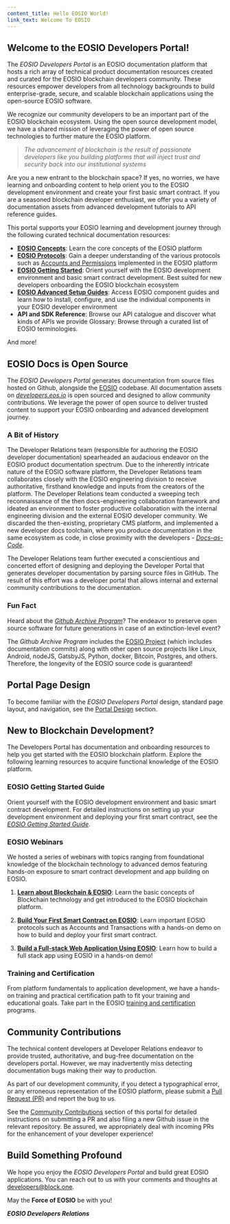 ```yaml
---
content_title: Hello EOSIO World!
link_text: Welcome To EOSIO
---
```


## Welcome to the EOSIO Developers Portal!

The *EOSIO Developers Portal* is an EOSIO documentation platform that hosts a rich array of technical product documentation resources created and curated for the EOSIO blockchain developers community. These resources empower developers from all technology backgrounds to build enterprise-grade, secure, and scalable blockchain applications using the open-source EOSIO software.

We recognize our community developers to be an important part of the EOSIO blockchain ecosystem. Using the open source development model, we have a shared mission of leveraging the power of open source technologies to further mature the EOSIO platform.

> *The advancement of blockchain is the result of passionate developers like you building platforms that will inject trust and security back into our institutional systems*

Are you a new entrant to the blockchain space? If yes, no worries, we have learning and onboarding content to help orient you to the EOSIO development environment and create your first basic smart contract. If you are a seasoned blockchain developer enthusiast, we offer you a variety of documentation assets from advanced development tutorials to API reference guides.

This portal supports your EOSIO learning and development journey through the following curated technical documentation resources:

* [**EOSIO Concepts**](../20_introduction-to-eosio): Learn the core concepts of the EOSIO platform
* [**EOSIO Protocols**](../60_protocol-guides): Gain a deeper understanding of the various protocols such as [Accounts and Permissions](../60_protocol-guides/40_accounts_and_permissions.md) implemented in the EOSIO platform
* [**EOSIO Getting Started**](../30_getting-started-guide): Orient yourself with the EOSIO development environment and basic smart contract development. Best suited for new developers onboarding the EOSIO blockchain ecosystem
* [**EOSIO Advanced Setup Guides**](../35_eosio-guides): Access EOSIO component guides and learn how to install, configure, and use the individual components in your EOSIO developer environment
* **API and SDK Reference**: Browse our API catalogue and discover what kinds of APIs we provide
Glossary: Browse through a curated list of EOSIO terminologies.

And more!

## EOSIO Docs is Open Source

The *EOSIO Developers Portal* generates documentation from source files hosted on Github, alongside the [EOSIO](https://github.com/EOSIO) codebase. All documentation assets on [*developers.eos.io*](https://developers.eos.io/) is open sourced and designed to allow community contributions. We leverage the power of open source to deliver trusted content to support your EOSIO onboarding and advanced development journey.

### A Bit of History

The Developer Relations team (responsible for authoring the EOSIO developer documentation) spearheaded an audacious endeavor on the EOSIO product documentation spectrum. Due to the inherently intricate nature of the EOSIO software platform, the Developer Relations team collaborates closely with the EOSIO engineering division to receive authoritative, firsthand knowledge and inputs from the creators of the platform. The Developer Relations team conducted a sweeping tech reconnaissance of the then docs-engineering collaboration framework and ideated an environment to foster productive collaboration with the internal engineering division and the external EOSIO developer community. We discarded the then-existing, proprietary CMS platform, and implemented a new developer docs toolchain, where you produce documentation in the same ecosystem as code, in close proximity with the developers - [*Docs-as-Code*](https://www.docslikecode.com/).

The Developer Relations team further executed a conscientious and concerted effort of designing and deploying the Developer Portal that generates developer documentation by parsing source files in GitHub. The result of this effort was a developer portal that allows internal and external community contributions to the documentation.

### Fun Fact

Heard about the [*Github Archive Program*](https://archiveprogram.github.com/)? The endeavor to preserve open source software for future generations in case of an extinction-level event? 

The *Github Archive Program* includes the [EOSIO Project](https://github.com/EOSIO) (which includes documentation commits) along with other open source projects like Linux, Android, nodeJS, GatsbyJS, Python, docker, Bitcoin, Postgres, and others. Therefore, the longevity of the EOSIO source code is guaranteed!

## Portal Page Design

To become familiar with the *EOSIO Developers Portal* design, standard page layout, and navigation, see the [Portal Design](10_portal-design) section.

## New to Blockchain Development?

The Developers Portal has documentation and onboarding resources to help you get started with the EOSIO blockchain platform. Explore the following learning resources to acquire functional knowledge of the EOSIO platform.

### EOSIO Getting Started Guide 
Orient yourself with the EOSIO development environment and basic smart contract development. For detailed instructions on setting up your development environment and deploying your first smart contract, see the [_EOSIO Getting Started Guide_](../30_getting-started-guide). 

### EOSIO Webinars
We hosted a series of webinars with topics ranging from foundational knowledge of the blockchain technology to advanced demos featuring hands-on exposure to smart contract development and app building on EOSIO.

1. [**Learn about Blockchain & EOSIO**](https://eos.io/webinars/learn-about-blockchain-eosio/):
Learn the basic concepts of Blockchain technology and get introduced to the EOSIO blockchain platform. 

2. [**Build Your First Smart Contract on EOSIO**](https://eos.io/webinars/build-your-first-smart-contract-on-eosio/): 
Learn important EOSIO protocols such as Accounts and Transactions with a hands-on demo on how to build and deploy your first smart contract. 

3. [**Build a Full-stack Web Application Using EOSIO**](https://eos.io/webinars/build-a-full-stack-web-application-using-eosio/): 
Learn how to build a full stack app using EOSIO in a hands-on demo! 

### Training and Certification
From platform fundamentals to application development, we have a hands-on training and practical certification path to fit your training and educational goals. Take part in the EOSIO [training and certification](https://eos.io/eosio-for-business/training-certification/) programs.


## Community Contributions

The technical content developers at Developer Relations endeavor to provide trusted, authoritative, and bug-free documentation on the developers portal. However, we may inadvertently miss detecting documentation bugs making their way to production.  

As part of our development community, if you detect a typographical error, or any erroneous representation of the EOSIO platform, please submit a [Pull Request (PR)](https://docs.github.com/en/free-pro-team@latest/github/collaborating-with-issues-and-pull-requests/creating-a-pull-request) and report the bug to us. 

See the [Community Contributions](20_community-contributions) section of this portal for detailed instructions on submitting a PR and also filing a new Github issue in the relevant repository. Be assured, we appropriately deal with incoming PRs for the enhancement of your developer experience! 

## Build Something Profound

We hope you enjoy the *EOSIO Developers Portal* and build great EOSIO applications. You can reach out to us with your comments and thoughts at developers@block.one.

May the **Force of EOSIO** be with you!

***EOSIO Developers Relations*** 
